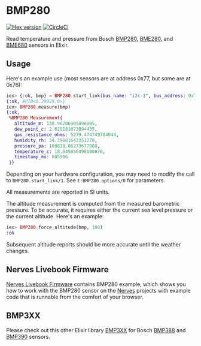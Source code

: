 # BMP280

[![Hex version](https://img.shields.io/hexpm/v/bmp280.svg "Hex version")](https://hex.pm/packages/bmp280)
[![CircleCI](https://circleci.com/gh/elixir-sensors/bmp280.svg?style=svg)](https://circleci.com/gh/elixir-sensors/bmp280)

Read temperature and pressure from Bosch
[BMP280](https://www.bosch-sensortec.com/products/environmental-sensors/pressure-sensors/bmp280/),
[BME280](https://www.bosch-sensortec.com/products/environmental-sensors/humidity-sensors-bme280/),
and
[BME680](https://www.bosch-sensortec.com/products/environmental-sensors/gas-sensors-bme680/)
sensors in Elixir.

## Usage

Here's an example use (most sensors are at address 0x77, but some are at 0x76):

```elixir
iex> {:ok, bmp} = BMP280.start_link(bus_name: "i2c-1", bus_address: 0x77)
{:ok, #PID<0.29929.0>}
iex> BMP280.measure(bmp)
{:ok,
 %BMP280.Measurement{
   altitude_m: 138.96206905098805,
   dew_point_c: 2.629181073094435,
   gas_resistance_ohms: 5279.474749704044,
   humidity_rh: 34.39681642351278,
   pressure_pa: 100818.86273677988,
   temperature_c: 18.645856498100876,
   timestamp_ms: 885906
 }}
```

Depending on your hardware configuration, you may need to modify the call to
`BMP280.start_link/1`. See `t:BMP280.options/0` for parameters.

All measurements are reported in SI units.

The altitude measurement is computed from the measured barometric pressure. To
be accurate, it requires either the current sea level pressure or the current
altitude. Here's an example:

```elixir
iex> BMP280.force_altitude(bmp, 100)
:ok
```

Subsequent altitude reports should be more accurate until the weather changes.

## Nerves Livebook Firmware

[Nerves Livebook Firmware](https://github.com/fhunleth/nerves_livebook) contains BMP280 example, which shows you how to work with the BMP280 sensor on the [Nerves](https://www.nerves-project.org/) projects with example code that is runnable from the comfort of your browser.

## BMP3XX

Please check out this other Elixir library [BMP3XX](https://hex.pm/packages/bmp3xx) for Bosch [BMP388](https://www.bosch-sensortec.com/products/environmental-sensors/pressure-sensors/bmp388/) and [BMP390](https://www.bosch-sensortec.com/products/environmental-sensors/pressure-sensors/bmp390/) sensors.
